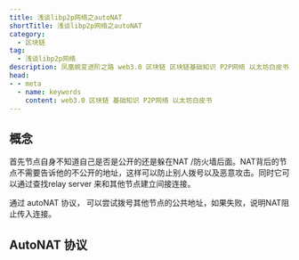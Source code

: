 ```yaml
---
title: 浅谈libp2p网络之autoNAT
shortTitle: 浅谈libp2p网络之autoNAT
category:
  - 区块链
tag:
  - 浅谈libp2p网络
description: 凤凰蜕变进阶之路 web3.0 区块链 区块链基础知识 P2P网络 以太坊白皮书
head:
- - meta
  - name: keywords
    content: web3.0 区块链 基础知识 P2P网络 以太坊白皮书
---
```


## 概念

首先节点自身不知道自己是否是公开的还是躲在NAT /防火墙后面。NAT背后的节点不需要告诉他的不公开的地址，这样可以防止别人拨号以及恶意攻击。同时它可以通过查找relay server 来和其他节点建立间接连接。

通过 autoNAT 协议， 可以尝试拨号其他节点的公共地址，如果失败，说明NAT阻止传入连接。

## AutoNAT 协议
